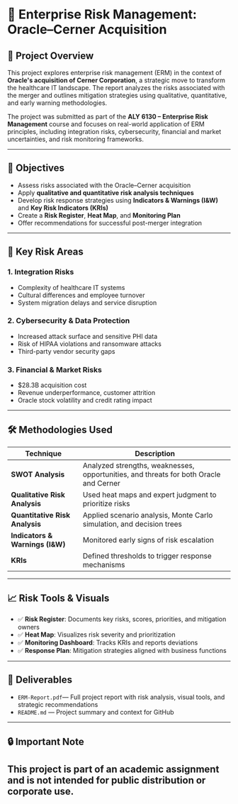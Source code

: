 # 🧠 Enterprise Risk Management: Oracle–Cerner Acquisition

## 📌 Project Overview

This project explores enterprise risk management (ERM) in the context of **Oracle's acquisition of Cerner Corporation**, a strategic move to transform the healthcare IT landscape. The report analyzes the risks associated with the merger and outlines mitigation strategies using qualitative, quantitative, and early warning methodologies.

The project was submitted as part of the **ALY 6130 – Enterprise Risk Management** course and focuses on real-world application of ERM principles, including integration risks, cybersecurity, financial and market uncertainties, and risk monitoring frameworks.

---

## 🧾 Objectives

- Assess risks associated with the Oracle–Cerner acquisition
- Apply **qualitative and quantitative risk analysis techniques**
- Develop risk response strategies using **Indicators & Warnings (I&W)** and **Key Risk Indicators (KRIs)**
- Create a **Risk Register**, **Heat Map**, and **Monitoring Plan**
- Offer recommendations for successful post-merger integration

---

## 🧩 Key Risk Areas

### 1. **Integration Risks**
- Complexity of healthcare IT systems
- Cultural differences and employee turnover
- System migration delays and service disruption

### 2. **Cybersecurity & Data Protection**
- Increased attack surface and sensitive PHI data
- Risk of HIPAA violations and ransomware attacks
- Third-party vendor security gaps

### 3. **Financial & Market Risks**
- $28.3B acquisition cost
- Revenue underperformance, customer attrition
- Oracle stock volatility and credit rating impact

---

## 🛠️ Methodologies Used

| Technique | Description |
|----------|-------------|
| **SWOT Analysis** | Analyzed strengths, weaknesses, opportunities, and threats for both Oracle and Cerner |
| **Qualitative Risk Analysis** | Used heat maps and expert judgment to prioritize risks |
| **Quantitative Risk Analysis** | Applied scenario analysis, Monte Carlo simulation, and decision trees |
| **Indicators & Warnings (I&W)** | Monitored early signs of risk escalation |
| **KRIs** | Defined thresholds to trigger response mechanisms |

---

## 📈 Risk Tools & Visuals

- ✅ **Risk Register**: Documents key risks, scores, priorities, and mitigation owners
- ✅ **Heat Map**: Visualizes risk severity and prioritization
- ✅ **Monitoring Dashboard**: Tracks KRIs and reports deviations
- ✅ **Response Plan**: Mitigation strategies aligned with business functions

---

## 📂 Deliverables

- `ERM-Report.pdf`— Full project report with risk analysis, visual tools, and strategic recommendations
- `README.md` — Project summary and context for GitHub
  
---

## 🔒 Important Note

This project is part of an academic assignment and is **not intended for public distribution or corporate use**.  
---
